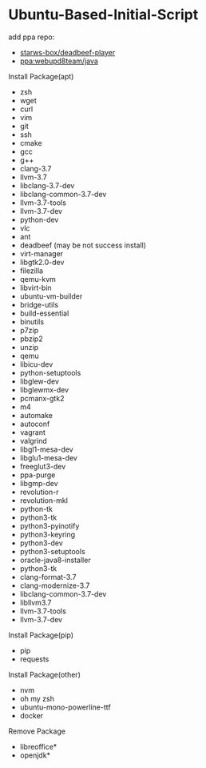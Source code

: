 # Ubuntu-Based-Initial-Script
add ppa repo:
* [starws-box/deadbeef-player](https://launchpad.net/~starws-box/+archive/ubuntu/deadbeef-player)
* [ppa:webupd8team/java](https://launchpad.net/~webupd8team/+archive/ubuntu/java)

Install Package(apt)
* zsh
* wget
* curl
* vim
* git
* ssh
* cmake
* gcc
* g++
* clang-3.7
* llvm-3.7
* libclang-3.7-dev
* libclang-common-3.7-dev
* llvm-3.7-tools
* llvm-3.7-dev
* python-dev
* vlc
* ant
* deadbeef (may be not success install)
* virt-manager
* libgtk2.0-dev
* filezilla
* qemu-kvm
* libvirt-bin
* ubuntu-vm-builder
* bridge-utils
* build-essential
* binutils
* p7zip
* pbzip2
* unzip
* qemu
* libicu-dev
* python-setuptools
* libglew-dev
* libglewmx-dev
* pcmanx-gtk2
* m4
* automake
* autoconf
* vagrant
* valgrind
* libgl1-mesa-dev
* libglu1-mesa-dev
* freeglut3-dev
* ppa-purge
* libgmp-dev
* revolution-r
* revolution-mkl
* python-tk
* python3-tk
* python3-pyinotify
* python3-keyring
* python3-dev
* python3-setuptools
* oracle-java8-installer
* python3-tk
* clang-format-3.7
* clang-modernize-3.7
* libclang-common-3.7-dev
* libllvm3.7
* llvm-3.7-tools
* llvm-3.7-dev

Install Package(pip)
* pip
* requests

Install Package(other)
* nvm
* oh my zsh
* ubuntu-mono-powerline-ttf
* docker

Remove Package
* libreoffice*
* openjdk*
